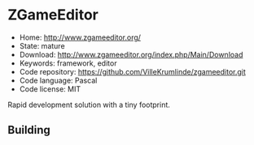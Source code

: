 # ZGameEditor

- Home: http://www.zgameeditor.org/
- State: mature
- Download: http://www.zgameeditor.org/index.php/Main/Download
- Keywords: framework, editor
- Code repository: https://github.com/VilleKrumlinde/zgameeditor.git
- Code language: Pascal
- Code license: MIT

Rapid development solution with a tiny footprint.

## Building
